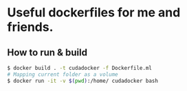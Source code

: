 # Useful dockerfiles for me and friends.

## How to run & build

```bash
$ docker build . -t cudadocker -f Dockerfile.ml
# Mapping current folder as a volume
$ docker run -it -v $(pwd):/home/ cudadocker bash
```